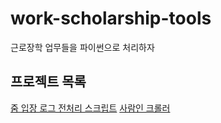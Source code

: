 # work-scholarship-tools
근로장학 업무들을 파이썬으로 처리하자


## 프로젝트 목록
[줌 입장 로그 전처리 스크립트](https://github.com/plzprayme/work-scholarship-tools/tree/main/excel-stuff)
[사람인 크롤러](https://github.com/plzprayme/work-scholarship-tools/tree/main/saramin)
